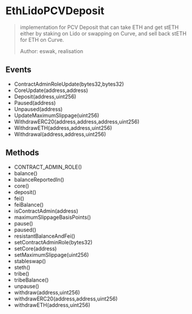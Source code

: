 # EthLidoPCVDeposit

> implementation for PCV Deposit that can take ETH and get stETH either by staking on Lido or swapping on Curve, and sell back stETH for ETH on Curve.
> 
> Author: eswak, realisation

## Events


 - ContractAdminRoleUpdate(bytes32,bytes32)
 - CoreUpdate(address,address)
 - Deposit(address,uint256)
 - Paused(address)
 - Unpaused(address)
 - UpdateMaximumSlippage(uint256)
 - WithdrawERC20(address,address,address,uint256)
 - WithdrawETH(address,address,uint256)
 - Withdrawal(address,address,uint256)

## Methods


 - CONTRACT_ADMIN_ROLE()
 - balance()
 - balanceReportedIn()
 - core()
 - deposit()
 - fei()
 - feiBalance()
 - isContractAdmin(address)
 - maximumSlippageBasisPoints()
 - pause()
 - paused()
 - resistantBalanceAndFei()
 - setContractAdminRole(bytes32)
 - setCore(address)
 - setMaximumSlippage(uint256)
 - stableswap()
 - steth()
 - tribe()
 - tribeBalance()
 - unpause()
 - withdraw(address,uint256)
 - withdrawERC20(address,address,uint256)
 - withdrawETH(address,uint256)
